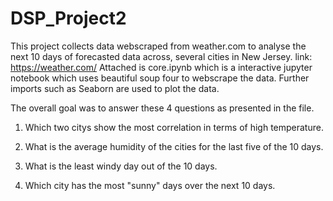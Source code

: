# DSP_Project2
This project collects data webscraped from weather.com to analyse the next 10 days of forecasted data across, several cities in New Jersey.
link: https://weather.com/
Attached is core.ipynb which is a interactive jupyter notebook which uses beautiful soup four to webscrape the data. Further imports such as Seaborn are used to plot the data.

The overall goal was to answer these 4 questions as presented in the file.

1. Which two citys show the most correlation in terms of high temperature.

2. What is the average humidity of the cities for the last five of the 10 days.

3.  What is the least windy day out of the 10 days.

4. Which city has the most "sunny" days over the next 10 days.
